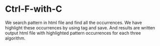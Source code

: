Ctrl-F-with-C
=============
We search pattern in html file and find all the occurrences. 
We have highlight these occurrences by using <mark></mark> tag and save.
And results are written output html file with highlighted pattern occurrences for each three algorithm.
